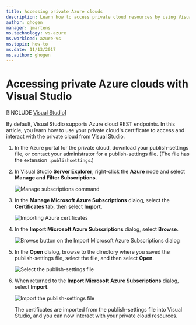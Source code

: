 ```yaml
---
title: Accessing private Azure clouds
description: Learn how to access private cloud resources by using Visual Studio.
author: ghogen
manager: jmartens
ms.technology: vs-azure
ms.workload: azure-vs
ms.topic: how-to
ms.date: 11/13/2017
ms.author: ghogen
---
```

# Accessing private Azure clouds with Visual Studio

 [!INCLUDE [Visual Studio](~/includes/applies-to-version/vs-not-mac.md)]

By default, Visual Studio supports Azure cloud REST endpoints. In this article, you learn how to use your private cloud's certificate to access and interact with the private cloud from Visual Studio.

1. In the Azure portal for the private cloud, download your publish-settings file, or contact your administrator for a publish-settings file. (The file has the extension `.publishsettings`.)

1. In Visual Studio **Server Explorer**, right-click the **Azure** node and select **Manage and Filter Subscriptions**.

    ![Manage subscriptions command](./media/vs-azure-tools-access-private-azure-clouds-with-visual-studio/IC790778.png)

1. In the **Manage Microsoft Azure Subscriptions** dialog, select the **Certificates** tab, then select **Import**.

    ![Importing Azure certificates](./media/vs-azure-tools-access-private-azure-clouds-with-visual-studio/IC790779.png)

1. In the **Import Microsoft Azure Subscriptions** dialog, select **Browse**.

    ![Browse button on the Import Microsoft Azure Subscriptions dialog](./media/vs-azure-tools-access-private-azure-clouds-with-visual-studio/browse-button.png)

1. In the **Open** dialog, browse to the directory where you saved the publish-settings file, select the file, and then select **Open**.

    ![Select the publish-settings file](./media/vs-azure-tools-access-private-azure-clouds-with-visual-studio/select-publish-settings-file.png)

1. When returned to the **Import Microsoft Azure Subscriptions** dialog, select **Import**.

    ![Import the publish-settings file](./media/vs-azure-tools-access-private-azure-clouds-with-visual-studio/IC790780.png)

    The certificates are imported from the publish-settings file into Visual Studio, and you can now interact with your private cloud resources.
